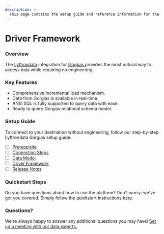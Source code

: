 ```yaml
---
description: >-
  This page contains the setup guide and reference information for the Gorgias source connector.
---
```


# Driver Framework

### Overview

The [Lyftrondata](https://www.lyftrondata.com/) integration for [Gorgias](https://www.lyftrondata.com/integration/sales-analytics/gorgias/)[ ](https://www.lyftrondata.com/integration/gorgias/)provides the most natural way to access data while requiring no engineering.

### Key Features

* Comprehensive incremental load mechanism.
* Data from Gorgias is available in real-time.&#x20;
* ANSI SQL is fully supported to query data with ease.
* Ready to query Gorgias relational schema model.

### Setup Guide

To connect to your destination without engineering, follow our step-by-step Lyftrondata Gorgias setup guide.

* [ ] [Prerequisite](../../sales-analytics/gorgias/prerequisite.md)
* [ ] [Connection Steps](../../sales-analytics/gorgias/connection-steps.md)
* [ ] [Data Model](../../sales-analytics/gorgias/data-model/)
* [ ] [Driver Framework](../../sales-analytics/gorgias/driver-framework/)
* [ ] [Release Notes](../../sales-analytics/gorgias/release-notes.md)

### Quickstart Steps

Do you have questions about how to use the platform? Don't worry; we've got you covered. Simply follow the quickstart instructions [here](../../../quickstart-steps.md).

### Questions? <a href="#questions" id="questions"></a>

We're always happy to answer any additional questions you may have! [Set up a meeting with our data experts.](https://www.lyftrondata.com/book-a-meeting/)


